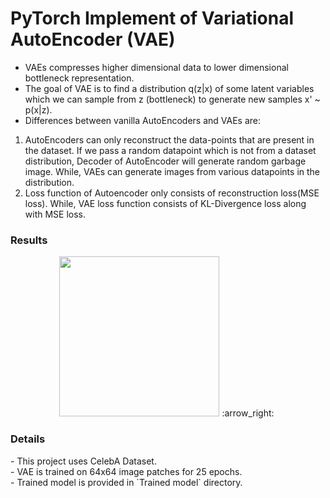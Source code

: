 <h1> PyTorch Implement of Variational AutoEncoder (VAE) </h1>

- VAEs compresses higher dimensional data to lower dimensional bottleneck representation.
- The goal of VAE is to find a distribution q(z|x) of some latent variables which we can sample from z (bottleneck) to generate new samples x' ~ p(x|z). 
- Differences between vanilla AutoEncoders and VAEs are:
1) AutoEncoders can only reconstruct the data-points that are present in the dataset. If we pass a random datapoint which is not from a dataset distribution, Decoder of AutoEncoder will generate random garbage image. While, VAEs can generate images from various datapoints in the distribution.
2) Loss function of Autoencoder only consists of reconstruction loss(MSE loss). While, VAE loss function consists of KL-Divergence loss along with MSE loss. 

<h3>Results</h3>

<p float="left" align = 'center'>
  <img src="" width = 256/>
  :arrow_right:
  <img src=""/> 
</p>


<h3> Details </h3>
- This project uses CelebA Dataset.</br>
- VAE is trained on 64x64 image patches for 25 epochs.</br>
- Trained model is provided in `Trained model` directory.</br>
